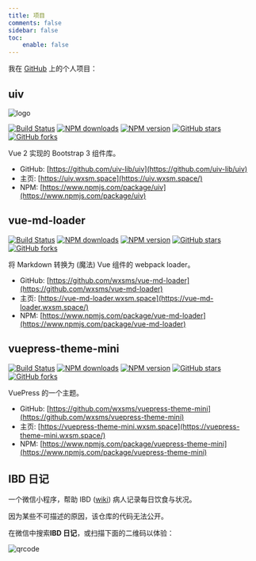 ```yaml
---
title: 项目
comments: false
sidebar: false
toc:
    enable: false
---
```


我在 [GitHub](https://github.com/wxsms) 上的个人项目：

## uiv


![logo](https://static.wxsm.space/uiv/logo.png)

<p class="wxsm-github-badges">
<a href="https://github.com/uiv-lib/uiv" target="_blank"><img src="https://github.com/uiv-lib/uiv/workflows/CI/badge.svg" alt="Build Status"></a>
<a href="https://www.npmjs.com/package/uiv" target="_blank"><img src="https://badgen.net/npm/dm/uiv" alt="NPM downloads"></a>
<a href="https://www.npmjs.com/package/uiv" target="_blank"><img src="https://badgen.net/npm/v/uiv" alt="NPM version"></a>
<a href="https://GitHub.com/uiv-lib/uiv/stargazers/" target="_blank"><img src="https://badgen.net/github/stars/uiv-lib/uiv" alt="GitHub stars"></a>
<a href="https://github.com/uiv-lib/uiv/network/members" target="_blank"><img src="https://badgen.net/github/forks/uiv-lib/uiv" alt="GitHub forks"></a>
</p>



Vue 2 实现的 Bootstrap 3 组件库。

* GitHub: [https://github.com/uiv-lib/uiv](https://github.com/uiv-lib/uiv)
* 主页: [https://uiv.wxsm.space](https://uiv.wxsm.space/)
* NPM: [https://www.npmjs.com/package/uiv](https://www.npmjs.com/package/uiv)

## vue-md-loader

<p class="wxsm-github-badges">
<a href="https://github.com/wxsms/vue-md-loader" target="_blank"><img src="https://github.com/wxsms/vue-md-loader/workflows/CI/badge.svg" alt="Build Status"></a>
<a href="https://www.npmjs.com/package/vue-md-loader" target="_blank"><img src="https://badgen.net/npm/dm/vue-md-loader" alt="NPM downloads"></a>
<a href="https://www.npmjs.com/package/vue-md-loader" target="_blank"><img src="https://badgen.net/npm/v/vue-md-loader" alt="NPM version"></a>
<a href="https://GitHub.com/wxsms/vue-md-loader/stargazers/" target="_blank"><img src="https://badgen.net/github/stars/wxsms/vue-md-loader" alt="GitHub stars"></a>
<a href="https://github.com/wxsms/vue-md-loader/network/members" target="_blank"><img src="https://badgen.net/github/forks/wxsms/vue-md-loader" alt="GitHub forks"></a>
</p>

将 Markdown 转换为 (魔法) Vue 组件的 webpack loader。

* GitHub: [https://github.com/wxsms/vue-md-loader](https://github.com/wxsms/vue-md-loader)
* 主页: [https://vue-md-loader.wxsm.space](https://vue-md-loader.wxsm.space/)
* NPM: [https://www.npmjs.com/package/vue-md-loader](https://www.npmjs.com/package/vue-md-loader)

## vuepress-theme-mini

<p class="wxsm-github-badges">
<a href="https://github.com/wxsms/vuepress-theme-mini" target="_blank"><img src="https://github.com/wxsms/vuepress-theme-mini/workflows/CI/badge.svg" alt="Build Status"></a>
<a href="https://www.npmjs.com/package/vuepress-theme-mini" target="_blank"><img src="https://badgen.net/npm/dm/vuepress-theme-mini" alt="NPM downloads"></a>
<a href="https://www.npmjs.com/package/vuepress-theme-mini" target="_blank"><img src="https://badgen.net/npm/v/vuepress-theme-mini" alt="NPM version"></a>
<a href="https://GitHub.com/wxsms/vuepress-theme-mini/stargazers/" target="_blank"><img src="https://badgen.net/github/stars/wxsms/vuepress-theme-mini" alt="GitHub stars"></a>
<a href="https://github.com/wxsms/vuepress-theme-mini/network/members" target="_blank"><img src="https://badgen.net/github/forks/wxsms/vuepress-theme-mini" alt="GitHub forks"></a>
</p>

VuePress 的一个主题。

* GitHub: [https://github.com/wxsms/vuepress-theme-mini](https://github.com/wxsms/vuepress-theme-mini)
* 主页: [https://vuepress-theme-mini.wxsm.space](https://vuepress-theme-mini.wxsm.space/)
* NPM: [https://www.npmjs.com/package/vuepress-theme-mini](https://www.npmjs.com/package/vuepress-theme-mini)

## IBD 日记

一个微信小程序，帮助 IBD ([wiki](https://en.wikipedia.org/wiki/Inflammatory_bowel_disease)) 病人记录每日饮食与状况。

因为某些不可描述的原因，该仓库的代码无法公开。

在微信中搜索**IBD 日记**，或扫描下面的二维码以体验：

![qrcode](https://static.wxsm.space/ibd-diary/logo.jpg)
